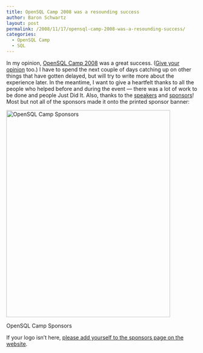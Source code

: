 ```yaml
---
title: OpenSQL Camp 2008 was a resounding success
author: Baron Schwartz
layout: post
permalink: /2008/11/17/opensql-camp-2008-was-a-resounding-success/
categories:
  - OpenSQL Camp
  - SQL
---
```

In my opinion, [OpenSQL Camp 2008][1] was a great success. ([Give your opinion][2] too.) I have to spend the next couple of days catching up on other things that have gotten delayed, but will try to write more about the experience later. In the meantime, I want to give a heartfelt thanks to all the people who helped before and during the event &#8212; there was a lot of work to be done and people Just Did It. Also, thanks to the [speakers][3] and [sponsors][4]! Most but not all of the sponsors made it onto the printed sponsor banner:

<div id="attachment_682" class="wp-caption aligncenter" style="width: 442px">
  <img src="http://www.xaprb.com/blog/wp-content/uploads/2008/11/opensql_camp_sponsors_poster.png" alt="OpenSQL Camp Sponsors" title="OpenSQL Camp Sponsors" width="432" height="546" class="size-full wp-image-682" /><p class="wp-caption-text">
    OpenSQL Camp Sponsors
  </p>
</div>

If your logo isn&#8217;t here, [please add yourself to the sponsors page on the website][4].

 [1]: http://www.opensqlcamp.org/index.php?title=Events/2008/
 [2]: http://www.opensqlcamp.org/index.php?title=Events/2008/Feedback
 [3]: http://www.opensqlcamp.org/index.php?title=Events/2008/Sessions
 [4]: http://www.opensqlcamp.org/index.php?title=Events/2008/Sponsors